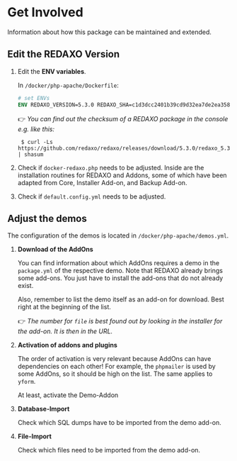 # Get Involved

Information about how this package can be maintained and extended.

## Edit the REDAXO Version

1. Edit the __ENV variables__.

    In `/docker/php-apache/Dockerfile`:

    ```dockerfile
    # set ENVs
    ENV REDAXO_VERSION=5.3.0 REDAXO_SHA=c1d3dcc2401b39cd9d32ea7de2ea358683ce81ceb8a5845f7a79937adcd5048e
    ```

    :point_right: _You can find out the checksum of a REDAXO package in the console e.g. like this:_

        $ curl -Ls https://github.com/redaxo/redaxo/releases/download/5.3.0/redaxo_5.3.0.zip | shasum

2. Check if `docker-redaxo.php` needs to be adjusted. Inside are the installation routines for REDAXO and Addons, some of which have been adapted from Core, Installer Add-on, and Backup Add-on.

3. Check if `default.config.yml` needs to be adjusted.

## Adjust the demos

The configuration of the demos is located in `/docker/php-apache/demos.yml`.

1. __Download of the AddOns__

     You can find information about which AddOns requires a demo in the `package.yml` of the respective demo. Note that REDAXO already brings some add-ons. You just have to install the add-ons that do not already exist.
    
    Also, remember to list the demo itself as an add-on for download. Best right at the beginning of the list.
    
    :point_right: _The number for `file` is best found out by looking in the installer for the add-on. It is then in the URL._

2. __Activation of addons and plugins__

    The order of activation is very relevant because AddOns can have dependencies on each other! For example, the `phpmailer` is used by some AddOns, so it should be high on the list. The same applies to `yform`.
    
    At least, activate the Demo-Addon

3. __Database-Import__

    Check which SQL dumps have to be imported from the demo add-on.

4. __File-Import__

    Check which files need to be imported from the demo add-on.
